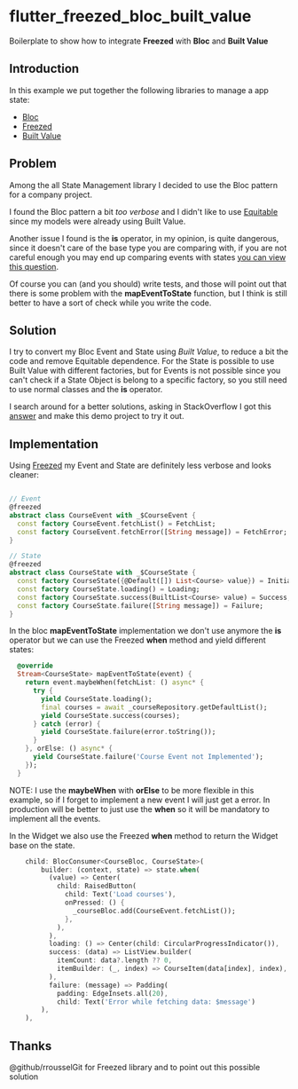 # flutter_freezed_bloc_built_value

Boilerplate to show how to integrate **Freezed** with **Bloc** and **Built Value**

## Introduction

In this example we put together the following libraries to manage a app state:

- [Bloc](https://github.com/felangel/bloc)
- [Freezed](https://github.com/rrousselGit/freezed)
- [Built Value](https://github.com/google/built_value.dart)

## Problem

Among the all State Management library I decided to use the Bloc pattern for a company project.

I found the Bloc pattern a bit _too verbose_ and I didn't like to use [Equitable](https://github.com/felangel/equatable) since my models were already using Built Value.

Another issue I found is the **is** operator, in my opinion, is quite dangerous, since it doesn't care of the base type you are comparing with, if you are not careful enough you may end up comparing events with states [you can view this question](https://stackoverflow.com/questions/61743618/in-dart-check-if-a-class-inherits-parent-class-with-type-checking).

Of course you can (and you should) write tests, and those will point out that there is some problem with the **mapEventToState** function, but I think is still better to have a sort of check while you write the code.

## Solution

I try to convert my Bloc Event and State using _Built Value_, to reduce a bit the code and remove Equitable dependence.
For the State is possible to use Built Value with different factories, but for Events is not possible since you can't check if a State Object is belong to a specific factory, so you still need to use normal classes and the **is** operator.

I search around for a better solutions, asking in StackOverflow I got this [answer](https://stackoverflow.com/questions/61743618/in-dart-check-if-a-class-inherits-parent-class-with-type-checking) and make this demo project to try it out.

## Implementation

Using [Freezed](https://github.com/rrousselGit/freezed) my Event and State are definitely less verbose and looks cleaner:

```dart

// Event
@freezed
abstract class CourseEvent with _$CourseEvent {
  const factory CourseEvent.fetchList() = FetchList;
  const factory CourseEvent.fetchError([String message]) = FetchError;
}

// State
@freezed
abstract class CourseState with _$CourseState {
  const factory CourseState({@Default([]) List<Course> value}) = Initial;
  const factory CourseState.loading() = Loading;
  const factory CourseState.success(BuiltList<Course> value) = Success;
  const factory CourseState.failure([String message]) = Failure;
}

```

In the bloc **mapEventToState** implementation we don't use anymore the **is** operator but we can use the Freezed **when** method and yield different states:

```dart
  @override
  Stream<CourseState> mapEventToState(event) {
    return event.maybeWhen(fetchList: () async* {
      try {
        yield CourseState.loading();
        final courses = await _courseRepository.getDefaultList();
        yield CourseState.success(courses);
      } catch (error) {
        yield CourseState.failure(error.toString());
      }
    }, orElse: () async* {
      yield CourseState.failure('Course Event not Implemented');
    });
  }
```

NOTE: I use the **maybeWhen** with **orElse** to be more flexible in this example, so if I forget to implement a new event I will just get a error. In production will be better to just use the **when** so it will be mandatory to implement all the events.

In the Widget we also use the Freezed **when** method to return the Widget base on the state.

```dart
    child: BlocConsumer<CourseBloc, CourseState>(
        builder: (context, state) => state.when(
          (value) => Center(
            child: RaisedButton(
              child: Text('Load courses'),
              onPressed: () {
                _courseBloc.add(CourseEvent.fetchList());
              },
            ),
          ),
          loading: () => Center(child: CircularProgressIndicator()),
          success: (data) => ListView.builder(
            itemCount: data?.length ?? 0,
            itemBuilder: (_, index) => CourseItem(data[index], index),
          ),
          failure: (message) => Padding(
            padding: EdgeInsets.all(20),
            child: Text('Error while fetching data: $message')
        ),
    ),
```

## Thanks

@github/rrousselGit for Freezed library and to point out this possible solution

